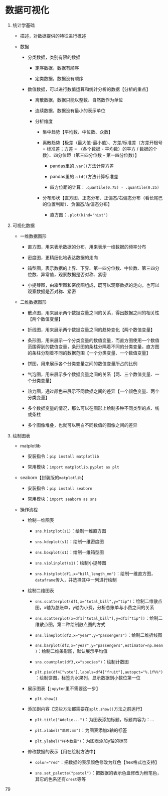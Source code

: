 # 数据可视化

1. 统计学基础
   
   - 描述，对数据提供的特征进行概述
   
   - 数据
     
     - 分类数据，类别有限的数据
       
       - 定序数据，数据有顺序
       
       - 定类数据，数据没有顺序
     
     - 数值数据，可以进行数值运算和统计分析的数据【分析的重点】
       
       - 离散数据，数据只能以整数、自然数作为单位
       
       - 连续数据，数据没有最小的表示单位
       
       - 分析维度
         
         - 集中趋势【平均数、中位数、众数】
         
         - 离散趋势【极差（最大值-最小值）、方差/标准差（方差开根号 = 标准差；方差 = （各个数据 - 平均数）的平方 / 数据的个数）、四分位距（第三四分位数 - 第一四分位数）】
           
           - pandas里的`.var()`方法计算方差
           
           - pandas里的`.std()`方法计算标准差
           
           - 四方位距的计算：`.quantile(0.75) - .quantile(0.25)`
         
         - 分布形状【直方图、正态分布、正偏态/右偏态分布（看长尾巴的位置判断）、负偏态/左偏态分布】
           
           - 直方图：`.plot(kind='hist')`

2. 可视化数据
   
   - 一维数据图形
     
     - 直方图，用来表示数据的分布，用来表示一维数据的频率分布
     
     - 密度图，更精细化地表达数据的走向
     
     - 箱型图，表示数据的上界、下界、第一四分位数、中位数、第三四分位数、异常值，观察数据是否对称、紧密
     
     - 小提琴图，由箱型图和密度图组成，既可以观察数据的走向，也可以观察数据是否对称、紧密
   
   - 二维数据图形
     
     - 散点图，用来展示两个数据变量之间的关系，得出数据之间的相关性【两个数值变量】
     
     - 折线图，用来展示两个数据变量之间的趋势变化【两个数值变量】
     
     - 条形图，用来展示一个分类变量的数值变量，而直方图使用一个数值范围得到的数值变量，条形图的条柱分隔着不同的分类变量，直方图的条柱分割着不同的数据范围【一个分类变量、一个数值变量】
     
     - 饼图，用来展示各个分类变量之间的数值变量所占的比例
     
     - 气泡图，用来展示多个数据变量之间的关系【两、三个数值变量、一个分类变量】
     
     - 热力图，通过颜色来展示不同数据之间的差异【一个颜色变量、两个分类变量】
     
     - 多个数据变量的情况，那么可以在图形上绘制多种不同类型的点、线或条柱
     
     - 多个图像堆叠，也就可以明白不同数值的图像之间的差异

3. 绘制图表
   
   - matplotlib
     
     - 安装指令：`pip install matplotlib`
     
     - 常用模块：`import matplotlib.pyplot as plt`
   
   - seaborn【封装版的`matplotlib`】
     
     - 安装指令：`pip install seaborn`
     
     - 常用模块：`import seaborn as sns`
   
   - 操作流程
     
     - 绘制一维图表
       
       - `sns.histplot(s1)`：绘制一维直方图
       
       - `sns.kdeplot(s1)`：绘制一维密度图
       
       - `sns.boxplot(s1)`：绘制一维箱型图
       
       - `sns.violinplot(s1)`：绘制小提琴图
       
       - `sns.histplot(df1,x="bill_length_mm")`：绘制一维直方图，`dataframe`传入，并选择其中一列进行绘制
     
     - 绘制二维图表
       
       - `sns.scatterplot(df1,x="total_bill",y="tip")`：绘制二维散点图，x轴为总账单，y轴为小费，分析总账单与小费之间的关系
       
       - `sns.scatterplot(x=df1["total_bill"],y=df1["tip"])`：绘制二维散点图，第二种绘制散点图的方式
       
       - `sns.lineplot(df2,x="year",y="passengers")`：绘制二维折线图
       
       - `sns.barplot(df2,x="year",y="passengers",estimator=np.mean)`：绘制二维条形图，默认展示平均值
       
       - `sns.countplot(df3,x="species")`：绘制计数图
       
       - `plt.pie(df4["vote"],labels=df4["fruit"],autopct="%.1f%%")`：绘制饼图，标签为水果列，显示数据到小数位第一位
     
     - 展示图表【`jupyter`里不需要这一步】
       
       - `plt.show()`
     
     - 添加副内容【这些方法都需要在`splt.show()`方法之前运行】
       
       - `plt.title("Adelie...")`：为图表添加标题，标题内容为：...
       
       - `plt.xlabel("单位:mm")`：为图表添加x轴的标签
       
       - `plt.ylabel("样本数量")`：为图表添加y轴的标签
     
     - 修改数据的表示【用在绘制方法中】
       
       - `color="red"`：把数据的表示颜色修改为红色【hex格式也支持】
       
       - `sns.set_palette("pastel")`：把数据的表示色盘修改为粉笔色，其它的色系还有`crest`等等

79
